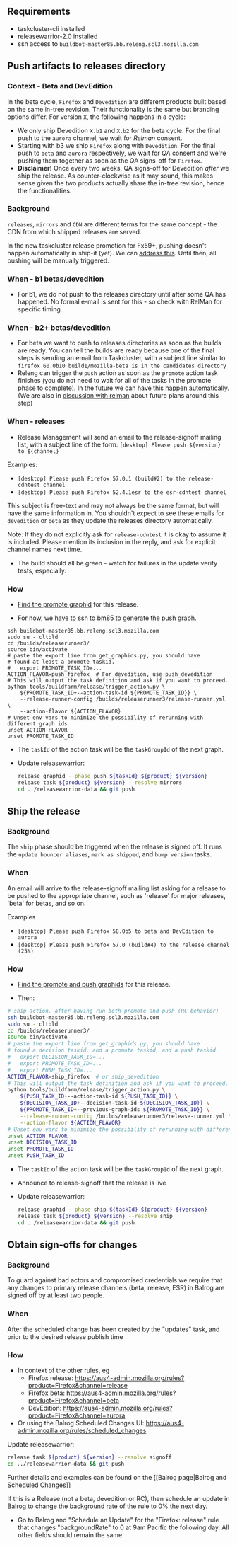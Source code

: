## Requirements

* taskcluster-cli installed
* releasewarrior-2.0 installed
* ssh access to `buildbot-master85.bb.releng.scl3.mozilla.com`

## Push artifacts to releases directory

### Context - Beta and DevEdition
In the beta cycle, `Firefox` and `Devedition` are different products built based on the same in-tree revision. Their functionality is the same but branding options differ.
For version `X`, the following happens in a cycle:
- We only ship Devedition `X.b1` and `X.b2` for the beta cycle. For the final push to the `aurora` channel, we wait for *Relman* consent.
- Starting with b3 we ship `Firefox` along with `Devedition`. For the final push to `beta` and `aurora` respectively, we wait for *QA* consent and we're pushing them together as soon as the QA signs-off for `Firefox`.
- **Disclaimer!** Once every two weeks, QA signs-off for Devedition *after* we ship the release. As counter-clockwise as it may sound, this makes sense given the two products actually share the in-tree revision, hence the functionalities.

### Background

`releases`, `mirrors` and `CDN` are different terms for the same concept - the CDN from which shipped releases are served.

In the new taskcluster release promotion for Fx59+, pushing doesn't happen automatically in ship-it (yet). We can [address this](https://trello.com/c/vOP7fml4/282-update-releaserunner3-to-automatically-run-the-push-flavor-rather-than-promote-for-certain-release-types). Until then, all pushing will be manually triggered.

### When - b1 betas/devedition

- For b1, we do not push to the releases directory until after some QA has happened. No formal e-mail is sent for this - so check with RelMan for specific timing.

### When - b2+ betas/devedition

- For beta we want to push to releases directories as soon as the builds are ready. You can tell the builds are ready because one of the final steps is sending an email from Taskcluster, with a subject line similar to `firefox 60.0b10 build1/mozilla-beta is in the candidates directory`
- Releng can trigger the `push` action as soon as the `promote` action task finishes (you do not need to wait for all of the tasks in the promote phase to complete). In the future we can have this [happen automatically](https://trello.com/c/vOP7fml4/282-update-releaserunner3-to-automatically-run-the-push-flavor-rather-than-promote-for-certain-release-types). (We are also in [discussion with relman](https://bugzilla.mozilla.org/show_bug.cgi?id=1433284) about future plans around this step)

### When - releases

* Release Management will send an email to the release-signoff mailing list, with a subject line of the form: `[desktop] Please push ${version} to ${channel}`

Examples:
- `[desktop] Please push Firefox 57.0.1 (build#2) to the release-cdntest channel`
- `[desktop] Please push Firefox 52.4.1esr to the esr-cdntest channel`

This subject is free-text and may not always be the same format, but will have the same information in. You shouldn't expect to see these emails for `devedition` or `beta` as they update the releases directory automatically.

Note: If they do not explicitly ask for `release-cdntest` it is okay to assume it is included. Please mention its inclusion in the reply, and ask for explicit channel names next time.

* The build should all be green - watch for failures in the update verify tests, especially.

### How

* [Find the promote graphid](https://github.com/mozilla-releng/releasewarrior-2.0/blob/master/docs/release-promotion/common/find-graphids.md#finding-graphids) for this release.

* For now, we have to ssh to bm85 to generate the push graph.

```
ssh buildbot-master85.bb.releng.scl3.mozilla.com
sudo su - cltbld
cd /builds/releaserunner3/
source bin/activate
# paste the export line from get_graphids.py, you should have
# found at least a promote taskid.
#   export PROMOTE_TASK_ID=...
ACTION_FLAVOR=push_firefox  # For devedition, use push_devedition
# This will output the task definition and ask if you want to proceed.
python tools/buildfarm/release/trigger_action.py \
    ${PROMOTE_TASK_ID+--action-task-id ${PROMOTE_TASK_ID}} \
    --release-runner-config /builds/releaserunner3/release-runner.yml \
    --action-flavor ${ACTION_FLAVOR}
# Unset env vars to minimize the possibility of rerunning with different graph ids
unset ACTION_FLAVOR
unset PROMOTE_TASK_ID
```
  * The `taskId` of the action task will be the `taskGroupId` of the next graph.

* Update releasewarrior:
    ```sh
    release graphid --phase push ${taskId} ${product} ${version}
    release task ${product} ${version} --resolve mirrors
    cd ../releasewarrior-data && git push
    ```

## Ship the release

### Background

The `ship` phase should be triggered when the release is signed off. It runs the `update bouncer aliases`, `mark as shipped`, and `bump version` tasks.

### When

An email will arrive to the release-signoff mailing list asking for a release to be pushed to the appropriate channel, such as 'release' for major releases, 'beta' for betas, and so on.

Examples
- `[desktop] Please push Firefox 58.0b5 to beta and DevEdition to aurora`
- `[desktop] Please push Firefox 57.0 (build#4) to the release channel (25%)`

### How

* [Find the promote and push graphids](https://github.com/mozilla-releng/releasewarrior-2.0/blob/master/docs/release-promotion/common/find-graphids.md#finding-graphids) for this release.

* Then:

```bash
# ship action, after having run both promote and push (RC behavior)
ssh buildbot-master85.bb.releng.scl3.mozilla.com
sudo su - cltbld
cd /builds/releaserunner3/
source bin/activate
# paste the export line from get_graphids.py, you should have
# found a decision taskid, and a promote taskid, and a push taskid.
#   export DECISION_TASK_ID=...
#   export PROMOTE_TASK_ID=...
#   export PUSH_TASK_ID=...
ACTION_FLAVOR=ship_firefox  # or ship_devedition
# This will output the task definition and ask if you want to proceed.
python tools/buildfarm/release/trigger_action.py \
    ${PUSH_TASK_ID+--action-task-id ${PUSH_TASK_ID}} \
    ${DECISION_TASK_ID+--decision-task-id ${DECISION_TASK_ID}} \
    ${PROMOTE_TASK_ID+--previous-graph-ids ${PROMOTE_TASK_ID}} \
    --release-runner-config /builds/releaserunner3/release-runner.yml \
    --action-flavor ${ACTION_FLAVOR}
# Unset env vars to minimize the possibility of rerunning with different graph ids
unset ACTION_FLAVOR
unset DECISION_TASK_ID
unset PROMOTE_TASK_ID
unset PUSH_TASK_ID
```
  * The `taskId` of the action task will be the `taskGroupId` of the next graph.

* Announce to release-signoff that the release is live
* Update releasewarrior:
    ```sh
    release graphid --phase ship ${taskId} ${product} ${version}
    release task ${product} ${version} --resolve ship
    cd ../releasewarrior-data && git push
    ```

## Obtain sign-offs for changes

### Background

To guard against bad actors and compromised credentials we require that any changes to primary release channels (beta, release, ESR) in Balrog are signed off by at least two people.

### When

After the scheduled change has been created by the "updates" task, and prior to the desired release publish time

### How

* In context of the other rules, eg
    * Firefox release: <https://aus4-admin.mozilla.org/rules?product=Firefox&channel=release>
    * Firefox beta: <https://aus4-admin.mozilla.org/rules?product=Firefox&channel=beta>
    * DevEdition: <https://aus4-admin.mozilla.org/rules?product=Firefox&channel=aurora>
* Or using the Balrog Scheduled Changes UI: <https://aus4-admin.mozilla.org/rules/scheduled_changes>

Update releasewarrior:
```sh
release task ${product} ${version} --resolve signoff
cd ../releasewarrior-data && git push
```

Further details and examples can be found on the [[Balrog page|Balrog and Scheduled Changes]]

If this is a Release (not a beta, devedition or RC), then schedule an update in Balrog to change the background rate of the rule to 0% the next day.
* Go to Balrog and "Schedule an Update" for the "Firefox: release" rule that changes "backgroundRate" to 0 at 9am Pacific the following day. All other fields should remain the same.
